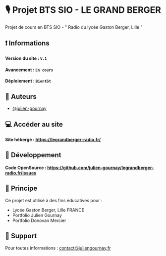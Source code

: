 # 🎙️ Projet BTS SIO - LE GRAND BERGER

Projet de cours en BTS SIO - " Radio du lycée Gaston Berger, Lille "

## ❗ Informations

#### Version du site : ` V.1 `
#### Avancement : ` En cours `
#### Déploiement : ` Bientôt `


## 🧩 Auteurs

- [@julien-gournay](https://github.com/julien-gournay)


## 💻 Accéder au site

#### Site hébergé : https://legrandberger-radio.fr/


## 🔐 Développement

#### Code OpenSource : https://github.com/julien-gournay/legrandberger-radio.fr/issues


## 💚 Principe

Ce projet est utilisé à des fins éducatives pour :

- Lycée Gaston Berger, Lille FRANCE
- Portfolio Julien Gournay
- Portfolio Donovan Mercier


## 🔨 Support

Pour toutes informations : contact@juliengournay.fr

